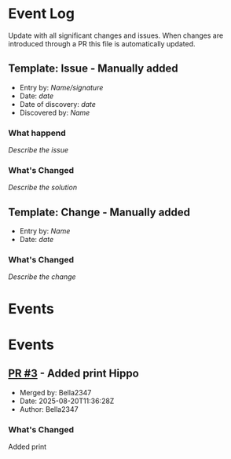 # Event Log

Update with all significant changes and issues. When changes are introduced through a PR this file is automatically updated.

## Template: Issue - Manually added

- Entry by: *Name/signature*
- Date: *date*
- Date of discovery: *date*
- Discovered by: *Name*

### What happend

*Describe the issue*

### What's Changed

*Describe the solution*

## Template: Change - Manually added

- Entry by: *Name*
- Date: *date*

### What's Changed

*Describe the change*

# Events
# Events
## [PR #3](https://github.com/Bella2347/test-repo/pull/3) - Added print Hippo

- Merged by: Bella2347
- Date: 2025-08-20T11:36:28Z
- Author: Bella2347

### What's Changed


Added print 


